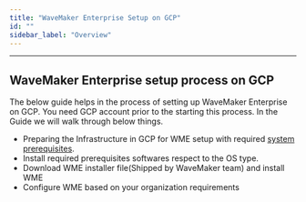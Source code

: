 ```yaml
---
title: "WaveMaker Enterprise Setup on GCP"
id: ""
sidebar_label: "Overview"
---
```

---

## WaveMaker Enterprise setup process on GCP

The below guide helps in the process of setting up WaveMaker Enterprise on GCP.
You need GCP account prior to the starting this process.
In the Guide we will walk through below things.

- Preparing the Infrastructure in GCP for WME setup with required [system prerequisites](/learn/on-premise/prerequisites).
- Install required prerequisites softwares respect to the OS type.
- Download WME installer file(Shipped by WaveMaker team) and install WME
- Configure WME based on your organization requirements
